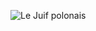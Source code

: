 ![Le Juif polonais](https://upload.wikimedia.org/wikipedia/commons/thumb/2/28/Interior_of_Sainte_Chapelle%2C_Vincennes_140308_1.jpg/400px-Interior_of_Sainte_Chapelle%2C_Vincennes_140308_1.jpg)